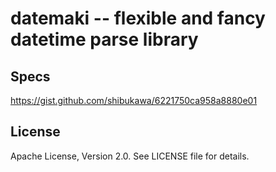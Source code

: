# datemaki -- flexible and fancy datetime parse library

## Specs
https://gist.github.com/shibukawa/6221750ca958a8880e01

## License
Apache License, Version 2.0. See LICENSE file for details.